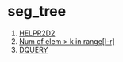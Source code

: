 # seg_tree
1) [HELPR2D2](https://github.com/cacophonix/SPOJ/blob/master/HELPR2D2.cpp)
2) [Num of elem > k in range[l-r]](https://www.geeksforgeeks.org/number-of-elements-greater-than-k-in-the-range-l-to-r-using-fenwick-tree-offline-queries/)
3) [DQUERY](https://www.geeksforgeeks.org/queries-number-distinct-elements-subarray/)

